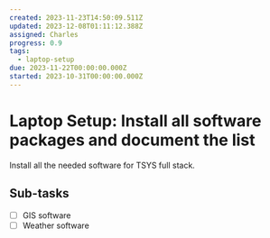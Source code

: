 ```yaml
---
created: 2023-11-23T14:50:09.511Z
updated: 2023-12-08T01:11:12.388Z
assigned: Charles
progress: 0.9
tags:
  - laptop-setup
due: 2023-11-22T00:00:00.000Z
started: 2023-10-31T00:00:00.000Z
---
```


# Laptop Setup: Install all software packages and document the list 

Install all the needed software for TSYS full stack.

## Sub-tasks

- [ ] GIS software
- [ ] Weather software
